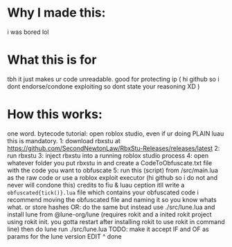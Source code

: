 # Why I made this:
i was bored lol
# What this is for
tbh it just makes ur code unreadable. good for protecting ip ( hi github so i dont endorse/condone exploiting so dont state your reasoning XD )
# How this works:
one word. bytecode
tutorial: open roblox studio, even if ur doing PLAIN luau this is mandatory.
1: download rbxstu at https://github.com/SecondNewtonLaw/RbxStu-Releases/releases/latest
2: run rbxstu
3: inject rbxstu into a running roblox studio process
4: open whatever folder you put rbxstu in and create a CodeToObfuscate.txt file with the code you want to obfuscate
5: run this (script) from /src/main.lua as the raw code
or use a roblox exploit executor (hi github so i do not and never will condone this)
credits to fiu & luau ception
itll write a `obfuscated{tick()}.lua` file which contains your obfuscated code
i recommend moving the obfuscated file and naming it so you know whats what. or store hashes
OR: 
do the same but instead use ./src/lune.lua
and install lune from @lune-org/lune (requires rokit and a inited rokit project using rokit init. you gotta restart after installing rokit to use rokit in command line)
then do lune run ./src/lune.lua
TODO: 
make it accept IF and OF as params for the lune version
EDIT ^ done
